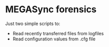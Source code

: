 # MEGASync forensics

Just two simple scripts to:

- Read recently transferred files from logfiles
- Read configuration values from .cfg file
